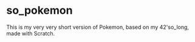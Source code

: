 # so_pokemon

This is my very very short version of Pokemon, based on my 42'so_long, made with Scratch.